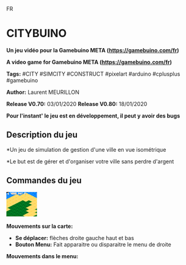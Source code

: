 FR

# CITYBUINO #
**Un jeu vidéo pour la Gamebuino META (https://gamebuino.com/fr)**

**A video game for Gamebuino META (https://gamebuino.com/fr)**

**Tags:** #CITY #SIMCITY #CONSTRUCT #pixelart #arduino #cplusplus #gamebuino

**Author:** Laurent MEURILLON

**Release V0.70:** 03/01/2020
**Release V0.80:** 18/01/2020

__Pour l'instant' le jeu est en développement, il peut y avoir des bugs__


## Description du jeu ##

*Un jeu de simulation de gestion d'une ville en vue isométrique

*Le but est de gérer et d'organiser votre ville sans perdre d'argent

## Commandes du jeu ##

![IMAGE GAME MENU](/VIDEOS/CITYBUINO_1.GIF)

**Mouvements sur la carte:**

- **Se déplacer:** flèches droite gauche haut et bas
- **Bouton Menu:** Fait apparaitre ou disparaitre le menu de droite

**Mouvements dans le menu:**
